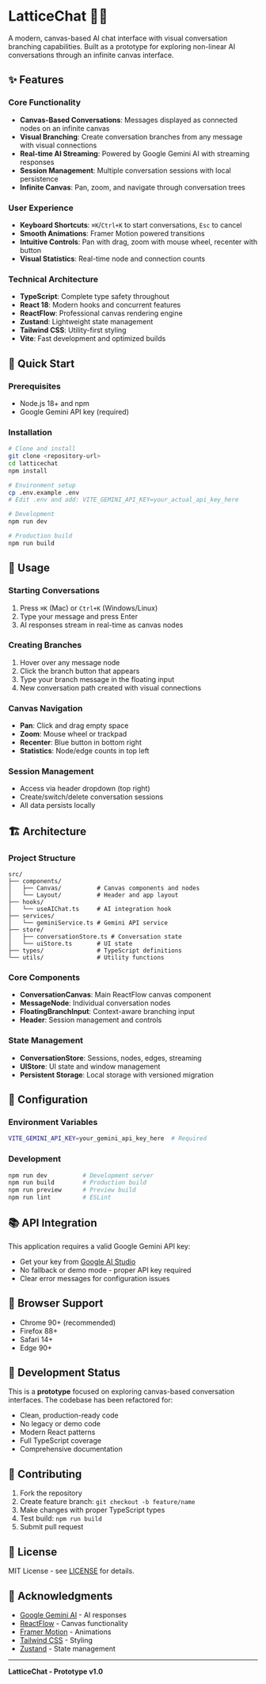 # LatticeChat 🎨💬

A modern, canvas-based AI chat interface with visual conversation branching capabilities. Built as a prototype for exploring non-linear AI conversations through an infinite canvas interface.

## ✨ Features

### Core Functionality
- **Canvas-Based Conversations**: Messages displayed as connected nodes on an infinite canvas
- **Visual Branching**: Create conversation branches from any message with visual connections
- **Real-time AI Streaming**: Powered by Google Gemini AI with streaming responses
- **Session Management**: Multiple conversation sessions with local persistence
- **Infinite Canvas**: Pan, zoom, and navigate through conversation trees

### User Experience
- **Keyboard Shortcuts**: `⌘K`/`Ctrl+K` to start conversations, `Esc` to cancel
- **Smooth Animations**: Framer Motion powered transitions
- **Intuitive Controls**: Pan with drag, zoom with mouse wheel, recenter with button
- **Visual Statistics**: Real-time node and connection counts

### Technical Architecture
- **TypeScript**: Complete type safety throughout
- **React 18**: Modern hooks and concurrent features
- **ReactFlow**: Professional canvas rendering engine
- **Zustand**: Lightweight state management
- **Tailwind CSS**: Utility-first styling
- **Vite**: Fast development and optimized builds

## 🚀 Quick Start

### Prerequisites
- Node.js 18+ and npm
- Google Gemini API key (required)

### Installation

```bash
# Clone and install
git clone <repository-url>
cd latticechat
npm install

# Environment setup
cp .env.example .env
# Edit .env and add: VITE_GEMINI_API_KEY=your_actual_api_key_here

# Development
npm run dev

# Production build
npm run build
```

## 🎯 Usage

### Starting Conversations
1. Press `⌘K` (Mac) or `Ctrl+K` (Windows/Linux)
2. Type your message and press Enter
3. AI responses stream in real-time as canvas nodes

### Creating Branches
1. Hover over any message node
2. Click the branch button that appears
3. Type your branch message in the floating input
4. New conversation path created with visual connections

### Canvas Navigation
- **Pan**: Click and drag empty space
- **Zoom**: Mouse wheel or trackpad
- **Recenter**: Blue button in bottom right
- **Statistics**: Node/edge counts in top left

### Session Management
- Access via header dropdown (top right)
- Create/switch/delete conversation sessions
- All data persists locally

## 🏗️ Architecture

### Project Structure
```
src/
├── components/
│   ├── Canvas/          # Canvas components and nodes
│   └── Layout/          # Header and app layout
├── hooks/
│   └── useAIChat.ts     # AI integration hook
├── services/
│   └── geminiService.ts # Gemini API service
├── store/
│   ├── conversationStore.ts # Conversation state
│   └── uiStore.ts       # UI state
├── types/               # TypeScript definitions
└── utils/               # Utility functions
```

### Core Components
- **ConversationCanvas**: Main ReactFlow canvas component
- **MessageNode**: Individual conversation nodes
- **FloatingBranchInput**: Context-aware branching input
- **Header**: Session management and controls

### State Management
- **ConversationStore**: Sessions, nodes, edges, streaming
- **UIStore**: UI state and window management
- **Persistent Storage**: Local storage with versioned migration

## 🔧 Configuration

### Environment Variables
```bash
VITE_GEMINI_API_KEY=your_gemini_api_key_here  # Required
```

### Development
```bash
npm run dev          # Development server
npm run build        # Production build  
npm run preview      # Preview build
npm run lint         # ESLint
```

## 📚 API Integration

This application requires a valid Google Gemini API key:
- Get your key from [Google AI Studio](https://makersuite.google.com/app/apikey)
- No fallback or demo mode - proper API key required
- Clear error messages for configuration issues

## 📱 Browser Support

- Chrome 90+ (recommended)
- Firefox 88+
- Safari 14+
- Edge 90+

## 🚧 Development Status

This is a **prototype** focused on exploring canvas-based conversation interfaces. The codebase has been refactored for:
- Clean, production-ready code
- No legacy or demo code
- Modern React patterns
- Full TypeScript coverage
- Comprehensive documentation

## 🤝 Contributing

1. Fork the repository
2. Create feature branch: `git checkout -b feature/name`
3. Make changes with proper TypeScript types
4. Test build: `npm run build`
5. Submit pull request

## 📄 License

MIT License - see [LICENSE](LICENSE) for details.

## 🙏 Acknowledgments

- [Google Gemini AI](https://ai.google.dev/) - AI responses
- [ReactFlow](https://reactflow.dev/) - Canvas functionality
- [Framer Motion](https://www.framer.com/motion/) - Animations
- [Tailwind CSS](https://tailwindcss.com/) - Styling
- [Zustand](https://zustand-demo.pmnd.rs/) - State management

---
**LatticeChat - Prototype v1.0**
